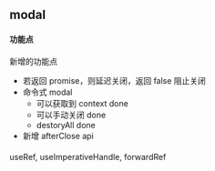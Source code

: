 ## modal

#### 功能点
新增的功能点

- 若返回 promise，则延迟关闭，返回 false 阻止关闭
- 命令式 modal
  - 可以获取到 context  done
  - 可以手动关闭  done
  - destoryAll  done
- 新增 afterClose api



####
useRef, useImperativeHandle, forwardRef